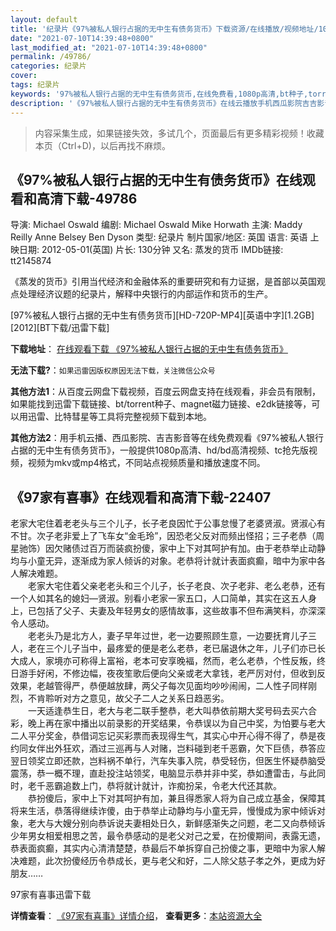 ```yaml
---
layout: default
title: '纪录片《97%被私人银行占据的无中生有债务货币》下载资源/在线播放/视频地址/1080p/高清/蓝光'
date: "2021-07-10T14:39:48+0800"
last_modified_at: "2021-07-10T14:39:48+0800"
permalink: /49786/
categories: 纪录片
cover:
tags: 纪录片
keywords: '97%被私人银行占据的无中生有债务货币,在线免费看,1080p高清,bt种子,torrent,百度云盘,magnet,磁力链,迅雷下载资源'
description: '《97%被私人银行占据的无中生有债务货币》在线云播放手机西瓜影院吉吉影音免费看，1080p高清bd/hd未删减完整版和tc抢先枪版，mkv/mp4格式，附带bt/torrent种子、magnet/磁力链、百度云盘、网盘资源迅雷下载链接'
---
```


>内容采集生成，如果链接失效，多试几个，页面最后有更多精彩视频！收藏本页（Ctrl+D)，以后再找不麻烦。


## 《97%被私人银行占据的无中生有债务货币》在线观看和高清下载-49786

导演: Michael Oswald 编剧: Michael Oswald Mike Horwath 主演: Maddy Reilly Anne Belsey Ben Dyson 类型: 纪录片 制片国家/地区: 英国 语言: 英语 上映日期: 2012-05-01(英国) 片长: 130分钟 又名: 蒸发的货币 IMDb链接: tt2145874

《蒸发的货币》引用当代经济和金融体系的重要研究和有力证据，是首部以英国观点处理经济议题的纪录片，解释中央银行的内部运作和货币的生产。


[97%被私人银行占据的无中生有债务货币][HD-720P-MP4][英语中字][1.2GB][2012][BT下载/迅雷下载]

**下载地址**： [在线观看下载 《97%被私人银行占据的无中生有债务货币》](https://www.btdx8.com/torrent/bfzjsqbsryhzjdwzswzwhb_2012.html) 


**无法下载?**：`如果迅雷因版权原因无法下载，关注微信公众号 `

**其他方法1**：从百度云网盘下载视频，百度云网盘支持在线观看，非会员有限制，如果能找到迅雷下载链接、bt/torrent种子、magnet磁力链接、e2dk链接等，可以用迅雷、比特彗星等工具将完整视频下载到本地。

**其他方法2**：用手机云播、西瓜影院、吉吉影音等在线免费观看《97%被私人银行占据的无中生有债务货币》，一般提供1080p高清、hd/bd高清视频、tc抢先版视频，视频为mkv或mp4格式，不同站点视频质量和播放速度不同。


## 《97家有喜事》在线观看和高清下载-22407

老家大宅住着老老头与三个儿子，长子老良因忙于公事怠慢了老婆贤淑。贤淑心有不甘。次子老非爱上了飞车女“金毛玲&rdquo;，因恐老父反对而频出怪招；三子老恭（周星驰饰）因欠赌债过百万而装疯扮傻，家中上下对其呵护有加。由于老恭举止动静均与小童无异，逐渐成为家人倾诉的对象。老恭将计就计表面疯癫，暗中为家中各人解决难题。<br />　　老家大宅住着父亲老老头和三个儿子，长子老良、次子老非、老么老恭，还有一个人如其名的媳妇—贤淑。别看小老家一家五口，人口简单，其实在这五人身上，已包括了父子、夫妻及年轻男女的感情故事，这些故事不但布满笑料，亦深深令人感动。<br />　　老老头乃是北方人，妻子早年过世，老一边要照顾生意，一边要抚育儿子三人，老在三个儿子当中，最疼爱的便是老么老恭，老已届退休之年，儿子们亦已长大成人，家境亦可称得上富裕，老本可安享晚褔，然而，老么老恭，个性反叛，终日游手好闲，不修边幅，夜夜笙歌后便向父亲或老大拿钱，老严厉对付，但收到反效果，老越管得严，恭便越放肆，两父子每次见面均吵吵闹闹，二人性子同样刚烈，不肯聆听对方之意见，故父子二人之关系日趋恶劣。<br />　　一天适逢恭生日，老大与老二联手整恭，老大叫恭依前期大奖号码去买六合彩，晚上再在家中播出以前录影的开奖结果，令恭误以为自己中奖，为怕要与老大二人平分奖金，恭借词忘记买彩票而表现得生气，其实心中开心得不得了，恭是夜约同女伴出外狂欢，酒过三巡再与人对赌，岂料碰到老千恶霸，欠下巨债，恭答应翌日领奖立即还款，岂料祸不单行，汽车失事入院，恭受轻伤，但医生怀疑恭脑受震荡，恭一概不理，直赴投注站领奖，电脑显示恭并非中奖，恭如遭雷击，与此同时，老千恶霸追数上门，恭将就计就计，诈痴扮呆，令老大代还其款。<br />　　恭扮傻后，家中上下对其呵护有加，兼且得悉家人将为自己成立基金，保障其将来生活，恭落得继续诈傻，由于恭举止动静均与小童无异，慢慢成为家中倾诉对象，老大与大嫂分别向恭诉说夫妻相处日久，新鲜感渐失之问题，老二又向恭倾诉少年男女相爱相思之苦，最令恭感动的是老父对己之爱，在扮傻期间，表露无遗，恭表面疯癫，其实内心清清楚楚，恭最后不单拆穿自己扮傻之事，更暗中为家人解决难题，此次扮傻经历令恭成长，更与老父和好，二人除父慈子孝之外，更成为好朋友&hellip;…


97家有喜事迅雷下载

**详情查看**： [《97家有喜事》详情介绍](/movie/22407/)， **查看更多**：[本站资源大全](/movie/t/all/)

